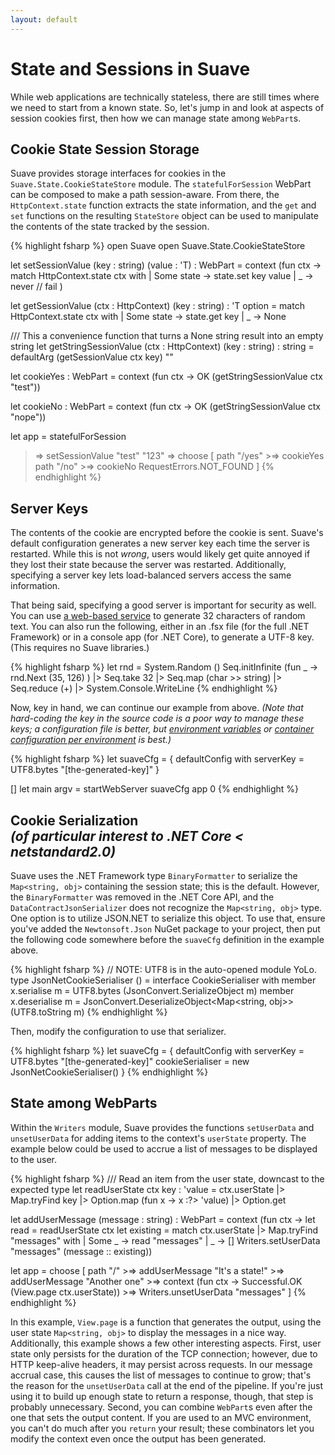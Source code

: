 ```yaml
---
layout: default
---
```


State and Sessions in Suave
===========================

While web applications are technically stateless, there are still times where we need to start from a known state.  So, let's jump in and look at aspects of session cookies first, then how we can manage state among `WebPart`s.

Cookie State Session Storage
----------------------------

Suave provides storage interfaces for cookies in the `Suave.State.CookieStateStore` module.  The `statefulForSession` WebPart can be composed to make a path session-aware.  From there, the `HttpContext.state` function extracts the state information, and the `get` and `set` functions on the resulting `StateStore` object can be used to manipulate the contents of the state tracked by the session.

{% highlight fsharp %}
open Suave
open Suave.State.CookieStateStore

let setSessionValue (key : string) (value : 'T) : WebPart =
  context (fun ctx ->
    match HttpContext.state ctx with
    | Some state ->
        state.set key value
    | _ ->
        never // fail
    )

let getSessionValue (ctx : HttpContext) (key : string) : 'T option =
  match HttpContext.state ctx with
  | Some state ->
      state.get key
  | _ ->
      None

/// This a convenience function that turns a None string result into an empty string
let getStringSessionValue (ctx : HttpContext) (key : string) : string = 
  defaultArg (getSessionValue ctx key) ""

let cookieYes : WebPart =
  context (fun ctx -> OK (getStringSessionValue ctx "test"))

let cookieNo : WebPart =
  context (fun ctx -> OK (getStringSessionValue ctx "nope"))

let app =
  statefulForSession
  >=> setSessionValue "test" "123"
  >=> choose [
        path "/yes" >=> cookieYes
        path "/no" >=> cookieNo
        RequestErrors.NOT_FOUND
        ]
{% endhighlight %}

Server Keys
-----------

The contents of the cookie are encrypted before the cookie is sent. Suave's default configuration generates a new server key each time the server is restarted. While this is not _wrong_, users would likely get quite annoyed if they lost their state because the server was restarted. Additionally, specifying a server key lets load-balanced servers access the same information.

That being said, specifying a good server is important for security as well. You can use [a web-based service](https://www.random.org/strings/) to generate 32 characters of random text. You can also run the following, either in an .fsx file (for the full .NET Framework) or in a console app (for .NET Core), to generate a UTF-8 key. (This requires no Suave libraries.)

{% highlight fsharp %} 
let rnd = System.Random ()
Seq.initInfinite (fun _ -> rnd.Next (35, 126) )
|> Seq.take 32
|> Seq.map (char >> string)
|> Seq.reduce (+)
|> System.Console.WriteLine
{% endhighlight %}

Now, key in hand, we can continue our example from above. _(Note that hard-coding the key in the source code is a poor way to manage these keys; a configuration file is better, but [environment variables](https://12factor.net/config) or [container configuration per environment](https://kubernetes.io/docs/concepts/configuration/secret/#using-secrets-as-environment-variables) is best.)_

{% highlight fsharp %}
let suaveCfg =
  { defaultConfig with
      serverKey = UTF8.bytes "[the-generated-key]"
    }

[<EntryPoint>]
let main argv = 
  startWebServer suaveCfg app
  0 
{% endhighlight %}

Cookie Serialization<br>_(of particular interest to .NET Core < netstandard2.0)_
--------------------------------------------------------------------------------

Suave uses the .NET Framework type `BinaryFormatter` to serialize the `Map<string, obj>` containing the session state; this is the default. However, the `BinaryFormatter` was removed in the .NET Core API, and the `DataContractJsonSerializer` does not recognize the `Map<string, obj>` type. One option is to utilize JSON.NET to serialize this object. To use that, ensure you've added the `Newtonsoft.Json` NuGet package to your project, then put the following code somewhere before the `suaveCfg` definition in the example above.

{% highlight fsharp %}
// NOTE: UTF8 is in the auto-opened module YoLo.
type JsonNetCookieSerialiser () =
  interface CookieSerialiser with
    member x.serialise m =
      UTF8.bytes (JsonConvert.SerializeObject m)
    member x.deserialise m =
      JsonConvert.DeserializeObject<Map<string, obj>> (UTF8.toString m)
{% endhighlight %}

Then, modify the configuration to use that serializer.

{% highlight fsharp %}
let suaveCfg =
  { defaultConfig with
      serverKey = UTF8.bytes "[the-generated-key]"
      cookieSerialiser = new JsonNetCookieSerialiser()
    }
{% endhighlight %}

State among WebParts
--------------------

Within the `Writers` module, Suave provides the functions `setUserData` and `unsetUserData` for adding items to the context's `userState` property.  The example below could be used to accrue a list of messages to be displayed to the user.

{% highlight fsharp %}
/// Read an item from the user state, downcast to the expected type
let readUserState ctx key : 'value =
  ctx.userState |> Map.tryFind key |> Option.map (fun x -> x :?> 'value) |> Option.get

let addUserMessage (message : string) : WebPart =
  context (fun ctx ->
    let read = readUserState ctx
    let existing =
      match ctx.userState |> Map.tryFind "messages" with
      | Some _ ->
          read "messages"
      | _ ->
          []
    Writers.setUserData "messages" (message :: existing))

let app =
  choose [
    path "/"
      >=> addUserMessage "It's a state!"
      >=> addUserMessage "Another one"
      >=> context (fun ctx -> Successful.OK (View.page ctx.userState))
      >=> Writers.unsetUserData "messages"
    ]
{% endhighlight %}

In this example, `View.page` is a function that generates the output, using the user state `Map<string, obj>` to display the messages in a nice way.  Additionally, this example shows a few other interesting aspects.  First, user state only persists for the duration of the TCP connection; however, due to HTTP keep-alive headers, it may persist across requests. In our message accrual case, this causes the list of messages to continue to grow; that's the reason for the `unsetUserData` call at the end of the pipeline. If you're just using it to build up enough state to return a response, though, that step is probably unnecessary.  Second, you can combine `WebPart`s even after the one that sets the output content. If you are used to an MVC environment, you can't do much after you `return` your result; these combinators let you modify the context even once the output has been generated.
